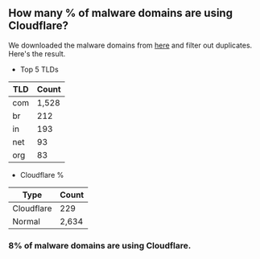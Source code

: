 ## How many % of malware domains are using Cloudflare?


We downloaded the malware domains from [here](https://urlhaus.abuse.ch) and filter out duplicates.
Here's the result.


[//]: # (start replacement)


- Top 5 TLDs

| TLD | Count |
| --- | --- |
| com | 1,528 |
| br | 212 |
| in | 193 |
| net | 93 |
| org | 83 |


- Cloudflare %

| Type | Count |
| --- | --- |
| Cloudflare | 229 |
| Normal | 2,634 |


### 8% of malware domains are using Cloudflare.